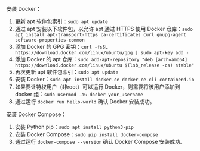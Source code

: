 安装 Docker：

1.  更新 apt 软件包索引：`sudo apt update`
2.  通过 apt 安装以下软件包，以允许 apt 通过 HTTPS 使用 Docker 仓库：`sudo apt install apt-transport-https ca-certificates curl gnupg-agent software-properties-common`
3.  添加 Docker 的 GPG 密钥：`curl -fsSL https://download.docker.com/linux/ubuntu/gpg | sudo apt-key add -`
4.  添加 Docker 的 apt 仓库：`sudo add-apt-repository "deb [arch=amd64] https://download.docker.com/linux/ubuntu $(lsb_release -cs) stable"`
5.  再次更新 apt 软件包索引：`sudo apt update`
6.  安装 Docker：`sudo apt install docker-ce docker-ce-cli containerd.io`
7.  如果要让特权用户（非root）可以运行 Docker，则需要将该用户添加到 docker 组：`sudo usermod -aG docker your_username`
8.  通过运行 `docker run hello-world` 确认 Docker 安装成功。

安装 Docker Compose：

1.  安装 Python pip：`sudo apt install python3-pip`
2.  安装 Docker Compose：`sudo pip install docker-compose`
3.  通过运行 `docker-compose --version` 确认 Docker Compose 安装成功。